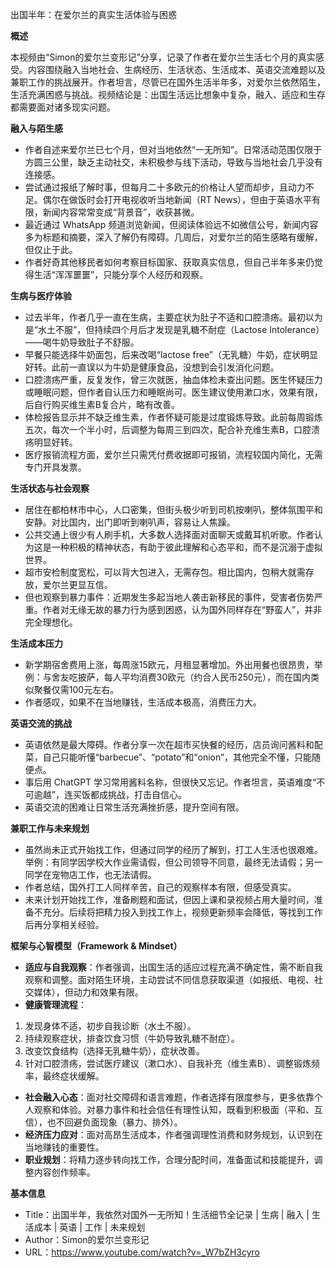 出国半年：在爱尔兰的真实生活体验与困惑

  

**概述**

  

本视频由“Simon的爱尔兰变形记”分享，记录了作者在爱尔兰生活七个月的真实感受。内容围绕融入当地社会、生病经历、生活状态、生活成本、英语交流难题以及兼职工作的挑战展开。作者坦言，尽管已在国外生活半年多，对爱尔兰依然陌生，生活充满困惑与挑战。视频结论是：出国生活远比想象中复杂，融入、适应和生存都需要面对诸多现实问题。

  

**融入与陌生感**

- 作者自述来爱尔兰已七个月，但对当地依然“一无所知”。日常活动范围仅限于方圆三公里，缺乏主动社交，未积极参与线下活动，导致与当地社会几乎没有连接感。
- 尝试通过报纸了解时事，但每月二十多欧元的价格让人望而却步，且动力不足。偶尔在做饭时会打开电视收听当地新闻（RT News），但由于英语水平有限，新闻内容常常变成“背景音”，收获甚微。
- 最近通过 WhatsApp 频道浏览新闻，但阅读体验远不如微信公号，新闻内容多为标题和摘要，深入了解仍有障碍。几周后，对爱尔兰的陌生感略有缓解，但仅止于此。
- 作者好奇其他移民者如何考察目标国家、获取真实信息，但自己半年多来仍觉得生活“浑浑噩噩”，只能分享个人经历和观察。

  

**生病与医疗体验**

- 过去半年，作者几乎一直在生病，主要症状为肚子不适和口腔溃疡。最初以为是“水土不服”，但持续四个月后才发现是乳糖不耐症（Lactose Intolerance）——喝牛奶导致肚子不舒服。
- 早餐只能选择牛奶面包，后来改喝“lactose free”（无乳糖）牛奶，症状明显好转。此前一直误以为牛奶是健康食品，没想到会引发消化问题。
- 口腔溃疡严重，反复发作，曾三次就医，抽血体检未查出问题。医生怀疑压力或睡眠问题，但作者自认压力和睡眠尚可。医生建议使用漱口水，效果有限，后自行购买维生素B复合片，略有改善。
- 体检报告显示并不缺乏维生素，作者怀疑可能是过度锻炼导致。此前每周锻炼五次，每次一个半小时，后调整为每周三到四次，配合补充维生素B，口腔溃疡明显好转。
- 医疗报销流程方面，爱尔兰只需凭付费收据即可报销，流程较国内简化，无需专门开具发票。

  

**生活状态与社会观察**

- 居住在都柏林市中心，人口密集，但街头极少听到司机按喇叭，整体氛围平和安静。对比国内，出门即听到喇叭声，容易让人焦躁。
- 公共交通上很少有人刷手机，大多数人选择面对面聊天或戴耳机听歌。作者认为这是一种积极的精神状态，有助于彼此理解和心态平和，而不是沉溺于虚拟世界。
- 超市安检制度宽松，可以背大包进入，无需存包。相比国内，包稍大就需存放，爱尔兰更显互信。
- 但也观察到暴力事件：近期发生多起当地人袭击新移民的事件，受害者伤势严重。作者对无缘无故的暴力行为感到困惑，认为国外同样存在“野蛮人”，并非完全理想化。

  

**生活成本压力**

- 新学期宿舍费用上涨，每周涨15欧元，月租显著增加。外出用餐也很昂贵，举例：与舍友吃披萨，每人平均消费30欧元（约合人民币250元），而在国内类似聚餐仅需100元左右。
- 作者感叹，如果不在当地赚钱，生活成本极高，消费压力大。

  

**英语交流的挑战**

- 英语依然是最大障碍。作者分享一次在超市买快餐的经历，店员询问酱料和配菜，自己只能听懂“barbecue”、“potato”和“onion”，其他完全不懂，只能随便点。
- 事后用 ChatGPT 学习常用酱料名称，但很快又忘记。作者坦言，英语难度“不可逾越”，连买饭都成挑战，打击自信心。
- 英语交流的困难让日常生活充满挫折感，提升空间有限。

  

**兼职工作与未来规划**

- 虽然尚未正式开始找工作，但通过同学的经历了解到，打工人生活也很艰难。举例：有同学因学校大作业需请假，但公司领导不同意，最终无法请假；另一同学在宠物店工作，也无法请假。
- 作者总结，国外打工人同样辛苦，自己的观察样本有限，但感受真实。
- 未来计划开始找工作，准备刷题和面试，但因上课和录视频占用大量时间，准备不充分。后续将把精力投入到找工作上，视频更新频率会降低，等找到工作后再分享相关经验。

  

**框架与心智模型（****Framework & Mindset****）**

- **适应与自我观察**：作者强调，出国生活的适应过程充满不确定性，需不断自我观察和调整。面对陌生环境，主动尝试不同信息获取渠道（如报纸、电视、社交媒体），但动力和效果有限。
- **健康管理流程**：

1. 发现身体不适，初步自我诊断（水土不服）。
2. 持续观察症状，排查饮食习惯（牛奶导致乳糖不耐症）。
3. 改变饮食结构（选择无乳糖牛奶），症状改善。
4. 针对口腔溃疡，尝试医疗建议（漱口水）、自我补充（维生素B）、调整锻炼频率，最终症状缓解。

- **社会融入心态**：面对社交障碍和语言难题，作者选择有限度参与，更多依靠个人观察和体验。对暴力事件和社会信任有理性认知，既看到积极面（平和、互信），也不回避负面现象（暴力、排外）。
- **经济压力应对**：面对高昂生活成本，作者强调理性消费和财务规划，认识到在当地赚钱的重要性。
- **职业规划**：将精力逐步转向找工作，合理分配时间，准备面试和技能提升，调整内容创作频率。

  

**基本信息**

- Title：出国半年，我依然对国外一无所知！生活细节全记录 | 生病 | 融入 | 生活成本 | 英语 | 工作 | 未来规划
- Author：Simon的爱尔兰变形记
- URL：https://www.youtube.com/watch?v=_W7bZH3cyro